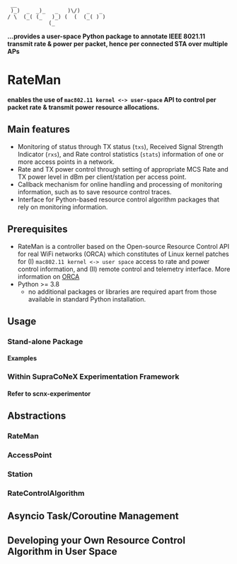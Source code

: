 ```
 __                             
 )_)  _  _)_   _   )\/)  _   _  
/ \  (_( (_   )_) (  (  (_( ) ) 
             (_                 
```

**...provides a user-space Python package to annotate IEEE 8021.11 transmit rate & power per packet, hence per connected STA over multiple APs**

# RateMan
__enables the use of ```mac802.11 kernel <-> user-space``` API to control per packet rate & transmit power resource allocations.__

## Main features
 - Monitoring of status through TX status (`txs`), Received Signal Strength Indicator (`rxs`), and Rate control statistics (`stats`) information of one or more access points in a network.
 - Rate and TX power control through setting of appropriate MCS Rate and TX power level in dBm per client/station per access point.
 - Callback mechanism for online handling and processing of monitoring information, such as to save resource control traces.
 - Interface for Python-based resource control algorithm packages that rely on monitoring information. 


## Prerequisites
- RateMan is a controller based on the Open-source Resource Control API for real WiFi networks (ORCA) which constitutes of Linux kernel patches for (I) ```mac802.11 kernel <-> user space``` access to rate and power control information, and (II) remote control and telemetry interface. More information on [ORCA](https://github.com/SupraCoNeX/minstrel-rcd#readme)
- Python >= 3.8
  - no additional packages or libraries are required apart from those available in standard Python installation.


## Usage
### Stand-alone Package

#### Examples




### Within SupraCoNeX Experimentation Framework

#### Refer to scnx-experimentor



## Abstractions
### RateMan 
### AccessPoint
### Station
### RateControlAlgorithm


## Asyncio Task/Coroutine Management


## Developing your Own Resource Control Algorithm in User Space




 
 
 
 
 
 
 
 
 
 
 
 
 
 
